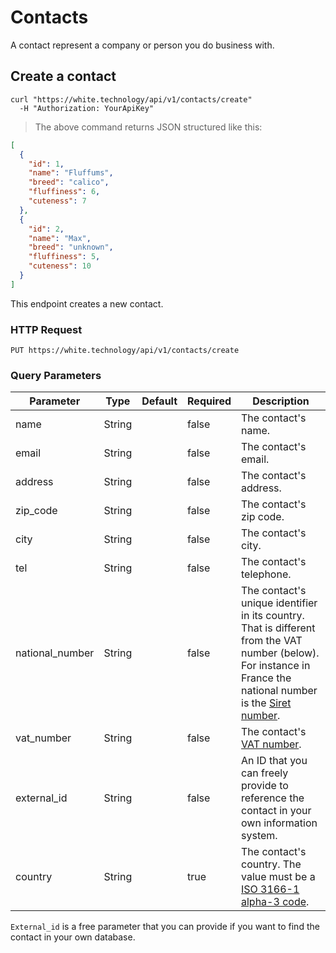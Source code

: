 # Contacts

A contact represent a company or person you do business with.

## Create a contact

```curl
curl "https://white.technology/api/v1/contacts/create"
  -H "Authorization: YourApiKey"
```

> The above command returns JSON structured like this:

```json
[
  {
    "id": 1,
    "name": "Fluffums",
    "breed": "calico",
    "fluffiness": 6,
    "cuteness": 7
  },
  {
    "id": 2,
    "name": "Max",
    "breed": "unknown",
    "fluffiness": 5,
    "cuteness": 10
  }
]
```

This endpoint creates a new contact.

### HTTP Request

`PUT https://white.technology/api/v1/contacts/create`

### Query Parameters

Parameter | Type | Default | Required | Description
--------- | ---- | --------| -------- | -----------
name | String | | false | The contact's name.
email | String | | false | The contact's email.
address | String | | false | The contact's address.
zip_code | String | | false | The contact's zip code.
city | String | | false | The contact's city.
tel | String | | false | The contact's telephone.
national_number | String | | false | The contact's unique identifier in its country. That is different from the VAT number (below). For instance in France the national number is the [Siret number](https://fr.wikipedia.org/wiki/Syst%C3%A8me_d%27identification_du_r%C3%A9pertoire_des_%C3%A9tablissements).
vat_number | String | | false | The contact's [VAT number](https://en.wikipedia.org/wiki/VAT_identification_number).
external_id | String | | false | An ID that you can freely provide to reference the contact in your own information system.
country | String | | true | The contact's country. The value must be a [ISO 3166-1 alpha-3 code](https://en.wikipedia.org/wiki/ISO_3166-1_alpha-3).

<aside class="notice">
<code>External_id</code> is a free parameter that you can provide if you want to find the contact in your own database.
</aside>
